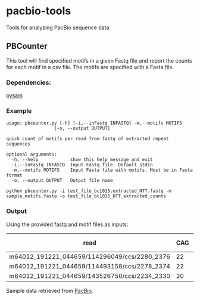 # pacbio-tools
Tools for analyzing PacBio sequence data

## PBCounter
This tool will find specified motifs in a given Fastq file and report the counts for each motif in a csv file. The motifs are specified with a Fasta file.

### Dependencies:
[pysam](https://github.com/pysam-developers/pysam)

### Example

```
usage: pbcounter.py [-h] [-i,--inFastq INFASTQ] -m,--motifs MOTIFS
                  [-o, --output OUTPUT]

quick count of motifs per read from fastq of extracted repeat sequences

optional arguments:
  -h, --help            show this help message and exit
  -i,--inFastq INFASTQ  Input Fastq file. Default stdin
  -m,--motifs MOTIFS    Input Fasta file with motifs. Must be in Fasta format
  -o, --output OUTPUT   Output file name
```

```
python pbcounter.py -i test_file_bc1015.extracted_HTT.fastq -m sample_motifs.fasta -o test_file_bc1015_HTT_extracted_counts
```

### Output

Using the provided fastq and motif files as inputs:

| read | CAG | CCG | CCA | CGG | total length |
| --- | --- | --- | --- | --- | --- |
| m64012_191221_044659/114296049/ccs/2280_2376 | 22 | 1 | 8 | 1 | 0 | 96 |
| m64012_191221_044659/114493158/ccs/2278_2374 | 22 | 1 | 8 | 1 | 0 | 96 |
| m64012_191221_044659/143526750/ccs/2234_2330 | 20 | 0 | 7 | 2 | 0 | 96 |

Sample data retrieved from [PacBio](https://www.pacb.com/connect/datasets/).
